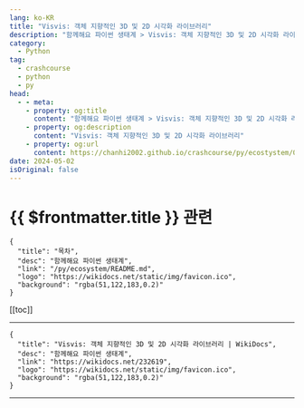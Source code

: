 ```yaml
---
lang: ko-KR
title: "Visvis: 객체 지향적인 3D 및 2D 시각화 라이브러리"
description: "함께해요 파이썬 생태계 > Visvis: 객체 지향적인 3D 및 2D 시각화 라이브러리"
category:
  - Python
tag: 
  - crashcourse
  - python
  - py
head:
  - - meta:
    - property: og:title
      content: "함께해요 파이썬 생태계 > Visvis: 객체 지향적인 3D 및 2D 시각화 라이브러리"
    - property: og:description
      content: "Visvis: 객체 지향적인 3D 및 2D 시각화 라이브러리"
    - property: og:url
      content: https://chanhi2002.github.io/crashcourse/py/ecostystem/04/visvis.html
date: 2024-05-02
isOriginal: false
---
```


# {{ $frontmatter.title }} 관련

```component VPCard
{
  "title": "목차",
  "desc": "함께해요 파이썬 생태계",
  "link": "/py/ecosystem/README.md",
  "logo": "https://wikidocs.net/static/img/favicon.ico",
  "background": "rgba(51,122,183,0.2)"
}
```

[[toc]]

---

```component VPCard
{
  "title": "Visvis: 객체 지향적인 3D 및 2D 시각화 라이브러리 | WikiDocs",
  "desc": "함께해요 파이썬 생태계",
  "link": "https://wikidocs.net/232619",
  "logo": "https://wikidocs.net/static/img/favicon.ico",
  "background": "rgba(51,122,183,0.2)"
}
```
<!-- TODO: 작성 -->

---

<TagLinks />